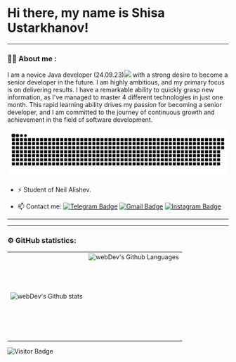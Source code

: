 
# Hi there, my name is Shisa Ustarkhanov!

---

### :man_technologist: About me :

I am a novice Java developer (24.09.23)<img src="https://media.giphy.com/media/WUlplcMpOCEmTGBtBW/giphy.gif" width="40px"> with a strong desire to become a senior developer in the future. I am highly ambitious, and my primary focus is on delivering results. I have a remarkable ability to quickly grasp new information, as I've managed to master 4 different technologies in just one month. This rapid learning ability drives my passion for becoming a senior developer, and I am committed to the journey of continuous growth and achievement in the field of software development.

<p align="center">
 <img width="600" src="assets/github-snake.svg" alt="snake"/>
</p>


- :zap: Student of Neil Alishev.

- :mailbox: Contact me: [![Telegram Badge](https://img.shields.io/badge/-ustarkhanov-blue?style=flat&logo=Telegram&logoColor=white)](https://t.me/ustarkhanov) [![Gmail Badge](https://img.shields.io/badge/-Gmail-red?style=flat&logo=Gmail&logoColor=white)](mailto:ustarkhanov.js@gmail.com) [![Instagram Badge](https://img.shields.io/badge/-ustarkhanov.js-purple?style=flat&logo=Instagram&logoColor=white)](https://instagram.com/ustarkhanov.js)

---

---


### ⚙️ GitHub statistics:

<table>
  <tr>
    <td>
      <img align="left" src="http://github-readme-streak-stats.herokuapp.com?user=ustarkhanov-js&theme=dark&background=000000" alt="webDev's Github stats" />
    </td>
    <td>
      <img height="195px" align="right" alt="webDev's Github Languages" src="https://github-readme-stats-sigma-five.vercel.app/api/top-langs/?username=Ustarkhanov-js&layout=compact&theme=vision-friendly-dark" />
    </td>
  </tr>
</table>

![Visitor Badge](https://visitor-badge.laobi.icu/badge?page_id=ustarkhanov-js)
